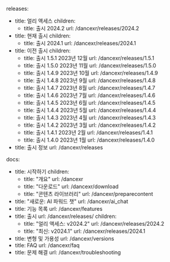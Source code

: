 releases:
  - title: 얼리 액세스
    children:
    - title: 출시 2024.2
      url: /dancexr/releases/2024.2
  - title: 현재 출시
    children:
    - title: 출시 2024.1
      url: /dancexr/releases/2024.1
  - title: 이전 출시
    children:
    - title: 출시 1.5.1 2023년 12월
      url: /dancexr/releases/1.5.1
    - title: 출시 1.5.0 2023년 11월
      url: /dancexr/releases/1.5.0
    - title: 출시 1.4.9 2023년 10월
      url: /dancexr/releases/1.4.9
    - title: 출시 1.4.8 2023년 9월
      url: /dancexr/releases/1.4.8
    - title: 출시 1.4.7 2023년 8월
      url: /dancexr/releases/1.4.7
    - title: 출시 1.4.6 2023년 7월
      url: /dancexr/releases/1.4.6
    - title: 출시 1.4.5 2023년 6월
      url: /dancexr/releases/1.4.5
    - title: 출시 1.4.4 2023년 5월
      url: /dancexr/releases/1.4.4
    - title: 출시 1.4.3 2023년 4월
      url: /dancexr/releases/1.4.3
    - title: 출시 1.4.2 2023년 3월
      url: /dancexr/releases/1.4.2
    - title: 출시 1.4.1 2023년 2월
      url: /dancexr/releases/1.4.1
    - title: 출시 1.4.0 2023년 1월
      url: /dancexr/releases/1.4.0
  - title: 출시 정보
    url: /dancexr/releases

docs:
  - title: 시작하기
    children:
      - title: "개요"
        url: /dancexr
      - title: "다운로드"
        url: /dancexr/download
      - title: "콘텐츠 라이브러리"
        url: /dancexr/preparecontent
  - title: "새로운: AI 파워드 챗"
    url: /dancexr/ai_chat
  - title: 기능 목록
    url: /dancexr/features
  - title: 출시
    url: /dancexr/releases/
    children:
    - title: "얼리 액세스: v2024.2"
      url: /dancexr/releases/2024.2
    - title: "최신: v2024.1"
      url: /dancexr/releases/2024.1
  - title: 변형 및 가용성
    url: /dancexr/versions
  - title: FAQ
    url: /dancexr/faq
  - title: 문제 해결
    url: /dancexr/troubleshooting